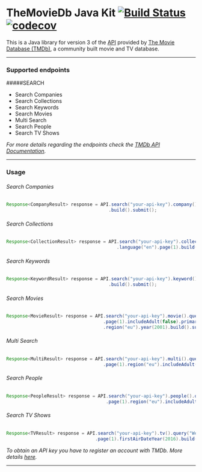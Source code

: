 # TheMovieDb Java Kit [![Build Status](https://travis-ci.org/vliolios/themoviedb-java-kit.svg?branch=master)](https://travis-ci.org/vliolios/themoviedb-java-kit) [![codecov](https://codecov.io/gh/vliolios/themoviedb-java-kit/branch/master/graph/badge.svg)](https://codecov.io/gh/vliolios/themoviedb-java-kit)

This is a Java library for version 3 of the [API](https://www.themoviedb.org/documentation/api) provided by [The Movie Database (TMDb)](https://www.themoviedb.org), a community built movie and TV database. 

*****

### Supported endpoints
#####SEARCH
* Search Companies
* Search Collections
* Search Keywords
* Search Movies
* Multi Search
* Search People
* Search TV Shows 

_For more details regarding the endpoints check the [TMDb API Documentation](https://developers.themoviedb.org/3/)._

*****

### Usage
###### Search Companies
```java
Response<CompanyResult> response = API.search("your-api-key").company().query("lucas").page(1)
                                      .build().submit();
```

###### Search Collections
```java
Response<CollectionResult> response = API.search("your-api-key").collection().query("star wars")
                                         .language("en").page(1).build().submit();
```

###### Search Keywords
```java
Response<KeywordResult> response = API.search("your-api-key").keyword().query("zombie").page(1)
                                      .build().submit();
```

###### Search Movies
```java
Response<MovieResult> response = API.search("your-api-key").movie().query("matrix").language("en")
                                    .page(1).includeAdult(false).primaryReleaseYear(2000)
                                    .region("eu").year(2001).build().submit();
```

###### Multi Search
```java
Response<MultiResult> response = API.search("your-api-key").multi().query("cooper").language("en")
                                    .page(1).region("eu").includeAdult(false).build().submit();
```

###### Search People
```java
Response<PeopleResult> response = API.search("your-api-key").people().query("brad").language("en")
                                     .page(1).region("eu").includeAdult(false).build().submit();
```

###### Search TV Shows
```java
Response<TVResult> response = API.search("your-api-key").tv().query("Westworld").language("en")
                                 .page(1).firstAirDateYear(2016).build().submit();
```

_To obtain an API key you have to register an account with TMDb. More details [here](https://www.themoviedb.org/documentation/api)._

*****